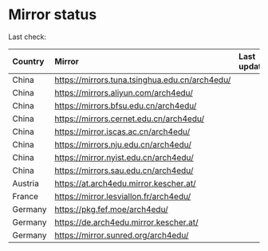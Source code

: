 <script src="./time.js"></script>
# Mirror status
Last check: <script type="text/javascript">localize(1702855074.9907665);</script>

|Country|Mirror|Last update|
|:------|:-----|:----------|
|China|https://mirrors.tuna.tsinghua.edu.cn/arch4edu/|<script type="text/javascript">localize(1702837956);</script>|
|China|https://mirrors.aliyun.com/arch4edu/|<script type="text/javascript">localize(1702837956);</script>|
|China|https://mirrors.bfsu.edu.cn/arch4edu/|<script type="text/javascript">localize(1702837956);</script>|
|China|https://mirrors.cernet.edu.cn/arch4edu/|<script type="text/javascript">localize(1702837956);</script>|
|China|https://mirror.iscas.ac.cn/arch4edu/|<script type="text/javascript">localize(1702795228);</script>|
|China|https://mirrors.nju.edu.cn/arch4edu/|<script type="text/javascript">localize(1702708486);</script>|
|China|https://mirror.nyist.edu.cn/arch4edu/|<script type="text/javascript">localize(1702837956);</script>|
|China|https://mirrors.sau.edu.cn/arch4edu/|<script type="text/javascript">localize(1702837956);</script>|
|Austria|https://at.arch4edu.mirror.kescher.at/|<script type="text/javascript">localize(1702837956);</script>|
|France|https://mirror.lesviallon.fr/arch4edu/|<script type="text/javascript">localize(1702837956);</script>|
|Germany|https://pkg.fef.moe/arch4edu/|<script type="text/javascript">localize(1702837956);</script>|
|Germany|https://de.arch4edu.mirror.kescher.at/|<script type="text/javascript">localize(1702837956);</script>|
|Germany|https://mirror.sunred.org/arch4edu/|<script type="text/javascript">localize(1702837956);</script>|

<script src="./tablefilter/tablefilter.js"></script>
<script src="./table.js"></script>